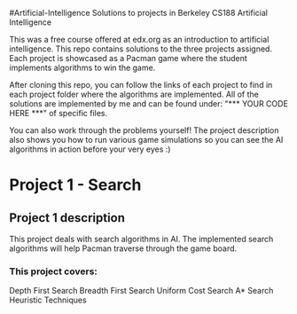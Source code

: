 #Artificial-Intelligence
Solutions to projects in Berkeley CS188 Artificial Intelligence

This was a free course offered at edx.org as an introduction to artificial intelligence. This repo contains solutions to the three projects assigned. Each project is showcased as a Pacman game where the student implements algorithms to win the game.

After cloning this repo, you can follow the links of each project to find in each project folder where the algorithms are implemented. All of the solutions are implemented by me and can be found under: "*** YOUR CODE HERE ***" of specific files.

You can also work through the problems yourself! The project description also shows you how to run various game simulations so you can see the AI algorithms in action before your very eyes :)

# Project 1 - Search
## Project 1 description

This project deals with search algorithms in AI. The implemented search algorithms will help Pacman traverse through the game board.

### This project covers:

Depth First Search
Breadth First Search
Uniform Cost Search
A* Search
Heuristic Techniques
